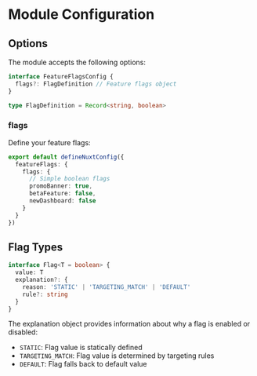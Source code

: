 # Module Configuration

## Options

The module accepts the following options:

```ts
interface FeatureFlagsConfig {
  flags?: FlagDefinition // Feature flags object
}

type FlagDefinition = Record<string, boolean>
```

### flags

Define your feature flags:

```ts
export default defineNuxtConfig({
  featureFlags: {
    flags: {
      // Simple boolean flags
      promoBanner: true,
      betaFeature: false,
      newDashboard: false
    }
  }
})
```

## Flag Types

```ts
interface Flag<T = boolean> {
  value: T
  explanation?: {
    reason: 'STATIC' | 'TARGETING_MATCH' | 'DEFAULT'
    rule?: string
  }
}
```

The explanation object provides information about why a flag is enabled or disabled:

- `STATIC`: Flag value is statically defined
- `TARGETING_MATCH`: Flag value is determined by targeting rules
- `DEFAULT`: Flag falls back to default value